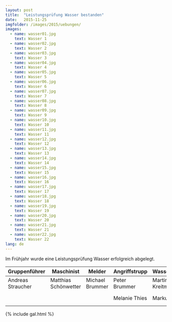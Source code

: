 ```yaml
---
layout: post
title:  "Leistungsprüfung Wasser bestanden"
date:   2015-11-25
imgfolder: /images/2015/uebungen/
images:
  - name: wasser01.jpg
    text: Wasser 1
  - name: wasser02.jpg
    text: Wasser 2
  - name: wasser03.jpg
    text: Wasser 3
  - name: wasser04.jpg
    text: Wasser 4
  - name: wasser05.jpg
    text: Wasser 5
  - name: wasser06.jpg
    text: Wasser 6
  - name: wasser07.jpg
    text: Wasser 7
  - name: wasser08.jpg
    text: Wasser 8
  - name: wasser09.jpg
    text: Wasser 9
  - name: wasser10.jpg
    text: Wasser 10
  - name: wasser11.jpg
    text: Wasser 11
  - name: wasser12.jpg
    text: Wasser 12
  - name: wasser13.jpg
    text: Wasser 13
  - name: wasser14.jpg
    text: Wasser 14
  - name: wasser15.jpg
    text: Wasser 15
  - name: wasser16.jpg
    text: Wasser 16
  - name: wasser17.jpg
    text: Wasser 17
  - name: wasser18.jpg
    text: Wasser 18
  - name: wasser19.jpg
    text: Wasser 19
  - name: wasser20.jpg
    text: Wasser 20
  - name: wasser21.jpg
    text: Wasser 21
  - name: wasser22.jpg
    text: Wasser 22
lang: de
---
```


Im Frühjahr wurde eine Leistungsprüfung Wasser erfolgreich abgelegt.

<div class="table-responsive">
<table>
  <thead>
    <tr>
      <th>Gruppenführer</th>
      <th>Maschinist</th>
      <th>Melder</th>
      <th>Angriffstrupp</th>
      <th>Wassertrupp</th>
      <th>Schlauchtrupp</th>
    </tr>
  </thead>
  <tbody>
    <tr>
      <td>Andreas Straucher</td>
      <td>Matthias Schönwetter</td>
      <td>Michael Brummer</td>
      <td>Peter Brummer</td>
      <td>Martin Kreitmeier</td>
      <td>Tobias Riedl</td>
    </tr>
    <tr>
      <td></td>
      <td></td>
      <td></td>
      <td>Melanie Thies</td>
      <td>Markus Heigl</td>
      <td>Thomas Gürster</td>
    </tr>
  </tbody>
</table>
</div>

{% include gal.html %}

